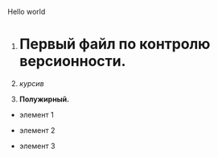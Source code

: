Hello world

1. # Первый файл по контролю версионности.

2. *курсив*

3. **Полужирный.**

* элемент 1

* элемент 2

* элемент 3


